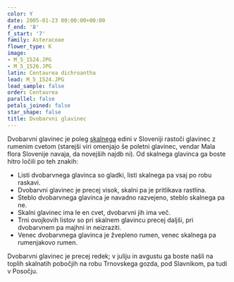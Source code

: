 ```yaml
---
color: Y
date: 2005-01-23 00:00:00+00:00
f_end: '8'
f_start: '7'
family: Asteraceae
flower_type: K
image:
- M_5_1524.JPG
- M_5_1526.JPG
latin: Centaurea dichroantha
lead: M_5_1524.JPG
lead_sample: false
order: Centaurea
parallel: false
petals_joined: false
star_shape: false
title: Dvobarvni glavinec
---
```

Dvobarvni glavinec je poleg [skalnega](../../centaurearupestris/skalni-glavinec/) edini v Sloveniji rastoči glavinec z rumenim cvetom (starejši viri omenjajo še poletni glavinec, vendar Mala flora Slovenije navaja, da novejših najdb ni). Od skalnega glavinca ga boste hitro ločili po teh znakih:

-   Listi dvobarvnega glavinca so gladki, listi skalnega pa vsaj po robu raskavi.
-   Dvobarvni glavinec je precej visok, skalni pa je pritlikava rastlina.
-   Steblo dvobarvnega glavinca je navadno razvejeno, steblo skalnega pa ne.
-   Skalni glavinec ima le en cvet, dvobarvni jih ima več.
-   Trni ovojkovih listov so pri skalnem glavincu precej daljši, pri dvobarvnem pa majhni in neizraziti.
-   Venec dvobarvnega glavinca je žvepleno rumen, venec skalnega pa rumenjakovo rumen.

Dvobarvni glavinec je precej redek; v juliju in avgustu ga boste našli na toplih skalnatih pobočjih na robu Trnovskega gozda, pod Slavnikom, pa tudi v Posočju.
